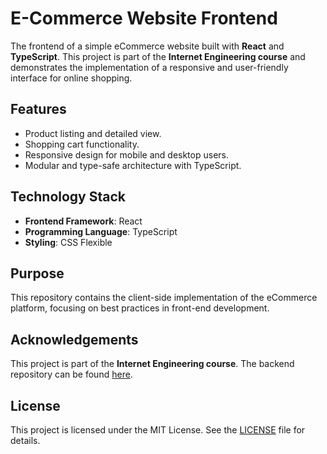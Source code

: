 # E-Commerce Website Frontend  

The frontend of a simple eCommerce website built with **React** and **TypeScript**. This project is part of the **Internet Engineering course** and demonstrates the implementation of a responsive and user-friendly interface for online shopping.  

## Features  
- Product listing and detailed view.  
- Shopping cart functionality.  
- Responsive design for mobile and desktop users.  
- Modular and type-safe architecture with TypeScript.  

## Technology Stack  
- **Frontend Framework**: React  
- **Programming Language**: TypeScript  
- **Styling**: CSS Flexible

## Purpose  
This repository contains the client-side implementation of the eCommerce platform, focusing on best practices in front-end development.  

## Acknowledgements  
This project is part of the **Internet Engineering course**. The backend repository can be found [here](https://github.com/kjanparvari/ie-ecommerce-back).  

## License  
This project is licensed under the MIT License. See the [LICENSE](LICENSE) file for details.  
